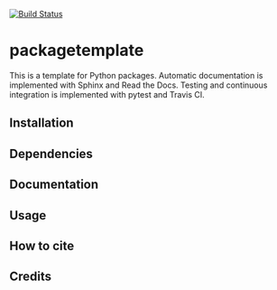 [![Build Status](https://travis-ci.org/{mdmould}/{packagetemplate}.png?branch=master)](https://travis-ci.org/{mdmould}/{packagetemplate})


# packagetemplate
This is a template for Python packages.
Automatic documentation is implemented with Sphinx and Read the Docs.
Testing and continuous integration is implemented with pytest and Travis CI.

## Installation

## Dependencies

## Documentation

## Usage

## How to cite

## Credits
